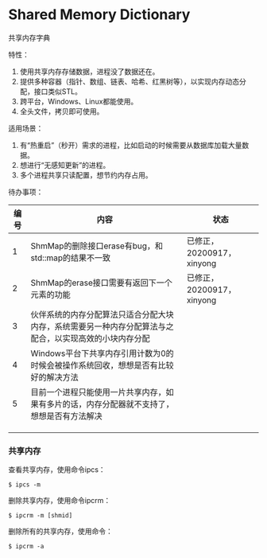 ﻿# Shared Memory Dictionary

共享内存字典



特性：

1. 使用共享内存存储数据，进程没了数据还在。
2. 提供多种容器（指针、数组、链表、哈希、红黑树等），以实现内存动态分配，接口类似STL。
3. 跨平台，Windows、Linux都能使用。
4. 全头文件，拷贝即可使用。



适用场景：

1. 有“热重启”（秒开）需求的进程，比如启动的时候需要从数据库加载大量数据。
2. 想进行“无感知更新”的进程。
3. 多个进程共享只读配置，想节约内存占用。



待办事项：

| 编号 | 内容                                                         | 状态                      |
| ---- | ------------------------------------------------------------ | ------------------------- |
| 1    | ShmMap的删除接口erase有bug，和std::map的结果不一致           | 已修正，20200917，xinyong |
| 2    | ShmMap的erase接口需要有返回下一个元素的功能                  | 已修正，20200917，xinyong |
| 3    | 伙伴系统的内存分配算法只适合分配大块内存，系统需要另一种内存分配算法与之配合，以实现高效的小块内存分配 |                           |
| 4    | Windows平台下共享内存引用计数为0的时候会被操作系统回收，想想是否有比较好的解决方法 |                           |
| 5    | 目前一个进程只能使用一片共享内存，如果有多片的话，内存分配器就不支持了，想想是否有方法解决 |                           |
|      |                                                              |                           |
|      |                                                              |                           |
|      |                                                              |                           |



### 共享内存

查看共享内存，使用命令ipcs：

```
$ ipcs -m
```

删除共享内存，使用命令ipcrm：

```
$ ipcrm -m [shmid]
```

删除所有的共享内存，使用命令：

```
$ ipcrm -a
```

